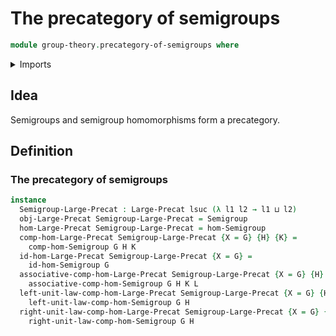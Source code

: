 # The precategory of semigroups

```agda
module group-theory.precategory-of-semigroups where
```

<details><summary>Imports</summary>

```agda
open import group-theory.homomorphisms-semigroups
open import group-theory.semigroups
open import foundation.universe-levels
open import category-theory.large-precategories
```

</details>

## Idea

Semigroups and semigroup homomorphisms form a precategory.

## Definition

### The precategory of semigroups

```agda
instance
  Semigroup-Large-Precat : Large-Precat lsuc (λ l1 l2 → l1 ⊔ l2)
  obj-Large-Precat Semigroup-Large-Precat = Semigroup
  hom-Large-Precat Semigroup-Large-Precat = hom-Semigroup
  comp-hom-Large-Precat Semigroup-Large-Precat {X = G} {H} {K} =
    comp-hom-Semigroup G H K
  id-hom-Large-Precat Semigroup-Large-Precat {X = G} =
    id-hom-Semigroup G
  associative-comp-hom-Large-Precat Semigroup-Large-Precat {X = G} {H} {K} {L} =
    associative-comp-hom-Semigroup G H K L
  left-unit-law-comp-hom-Large-Precat Semigroup-Large-Precat {X = G} {H} =
    left-unit-law-comp-hom-Semigroup G H
  right-unit-law-comp-hom-Large-Precat Semigroup-Large-Precat {X = G} {H} =
    right-unit-law-comp-hom-Semigroup G H
```
